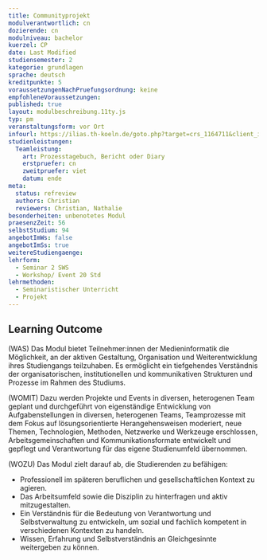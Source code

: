 ```yaml
---
title: Communityprojekt
modulverantwortlich: cn
dozierende: cn
modulniveau: bachelor
kuerzel: CP
date: Last Modified
studiensemester: 2
kategorie: grundlagen
sprache: deutsch
kreditpunkte: 5
voraussetzungenNachPruefungsordnung: keine
empfohleneVoraussetzungen: 
published: true
layout: modulbeschreibung.11ty.js
typ: pm
veranstaltungsform: vor Ort
infourl: https://ilias.th-koeln.de/goto.php?target=crs_1164711&client_id=ILIAS_FH_Koeln
studienleistungen:
  Teamleistung:
    art: Prozesstagebuch, Bericht oder Diary
    erstpruefer: cn
    zweitpruefer: viet
    datum: ende
meta:
  status: refreview
  authors: Christian
  reviewers: Christian, Nathalie
besonderheiten: unbenotetes Modul
praesenzZeit: 56
selbstStudium: 94
angebotImWs: false
angebotImSs: true
weitereStudiengaenge: 
lehrform:
  - Seminar 2 SWS
  - Workshop/ Event 20 Std 
lehrmethoden:
  - Seminaristischer Unterricht
  - Projekt
---
```


## Learning Outcome

(WAS) Das Modul bietet Teilnehmer\:innen der Medieninformatik die Möglichkeit, an der aktiven Gestaltung, Organisation und Weiterentwicklung ihres Studiengangs teilzuhaben. Es ermöglicht ein tiefgehendes Verständnis der organisatorischen, institutionellen und kommunikativen Strukturen und Prozesse im Rahmen des Studiums.

(WOMIT) Dazu werden Projekte und Events in diversen, heterogenen Team geplant und durchgeführt von eigenständige Entwicklung von Aufgabenstellungen in diversen, heterogenen Teams, Teamprozesse mit dem Fokus auf lösungsorientierte Herangehensweisen moderiert, neue Themen, Technologien, Methoden, Netzwerke und Werkzeuge erschlossen, Arbeitsgemeinschaften und Kommunikationsformate entwickelt und gepflegt und Verantwortung für das eigene Studienumfeld übernommen.

(WOZU) Das Modul zielt darauf ab, die Studierenden zu befähigen:
- Professionell im späteren beruflichen und gesellschaftlichen Kontext zu agieren.
- Das Arbeitsumfeld sowie die Disziplin zu hinterfragen und aktiv mitzugestalten.
- Ein Verständnis für die Bedeutung von Verantwortung und Selbstverwaltung zu entwickeln, um sozial und fachlich kompetent in verschiedenen Kontexten zu handeln.
- Wissen, Erfahrung und Selbstverständnis an Gleichgesinnte weitergeben zu können.
